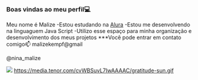 ### Boas vindas ao meu perfil💻
Meu nome é Malize 
-Estou estudando na [Alura](https://www.alura.com.br)
-Estou me desenvolvendo na linguaguem Java Script
-Utilizo esse espaço para minha organização e desenvolvimento dos meus projetos
***Você pode entrar em contato comigo📫
malizekempf@gmail

@nina_malize

![](https://media.tenor.com/cvWBSuvL7IwAAAAC/gratitude-sun.gif)
https://media.tenor.com/cvWBSuvL7IwAAAAC/gratitude-sun.gif
